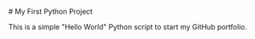\# My First Python Project

This is a simple "Hello World" Python script to start my GitHub portfolio.



